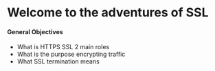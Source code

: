 <h1>Welcome to the adventures of SSL</h1>
<h4>General Objectives</h4>
<ul>
<li>What is HTTPS SSL 2 main roles</li>
<li>What is the purpose encrypting traffic</li>
<li>What SSL termination means</li>
</ul>

